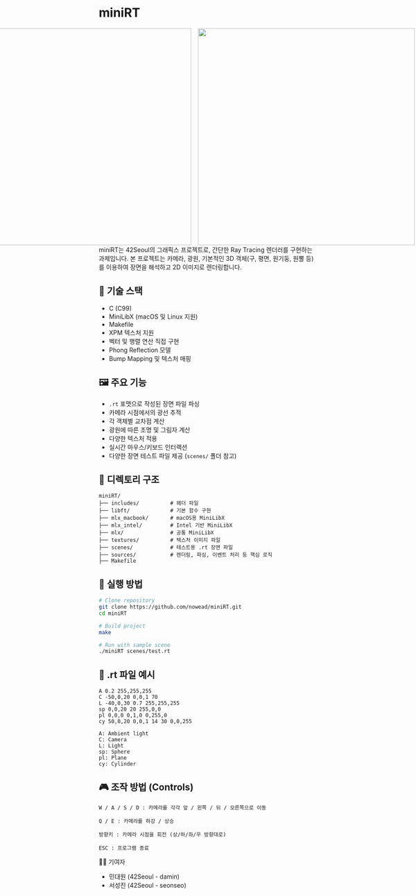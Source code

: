 # miniRT
<div style="display: flex; justify-content: center; gap: 16px;">
  <img src="https://github.com/user-attachments/assets/00033fe7-b958-4528-b21f-28b425b40454" width="500" />
  <img src="https://github.com/user-attachments/assets/b7b8ecf1-fd5c-4552-bcdf-830f3452d28c" width="500" />
  <p><em>miniRT 렌더링 예시</em></p>
</div>
miniRT는 42Seoul의 그래픽스 프로젝트로, 간단한 Ray Tracing 렌더러를 구현하는 과제입니다. 본 프로젝트는 카메라, 광원, 기본적인 3D 객체(구, 평면, 원기둥, 원뿔 등)를 이용하여 장면을 해석하고 2D 이미지로 렌더링합니다.

## 🔧 기술 스택

- C (C99)
- MiniLibX (macOS 및 Linux 지원)
- Makefile
- XPM 텍스처 지원
- 벡터 및 행렬 연산 직접 구현
- Phong Reflection 모델
- Bump Mapping 및 텍스처 매핑

## 🖼️ 주요 기능

- `.rt` 포맷으로 작성된 장면 파일 파싱
- 카메라 시점에서의 광선 추적
- 각 객체별 교차점 계산
- 광원에 따른 조명 및 그림자 계산
- 다양한 텍스처 적용
- 실시간 마우스/키보드 인터랙션
- 다양한 장면 테스트 파일 제공 (`scenes/` 폴더 참고)

## 📁 디렉토리 구조
```
miniRT/
├── includes/          # 헤더 파일
├── libft/             # 기본 함수 구현
├── mlx_macbook/       # macOS용 MiniLibX
├── mlx_intel/         # Intel 기반 MiniLibX
├── mlx/               # 공통 MiniLibX
├── textures/          # 텍스처 이미지 파일
├── scenes/            # 테스트용 .rt 장면 파일
├── sources/           # 렌더링, 파싱, 이벤트 처리 등 핵심 로직
├── Makefile
```
## 🚀 실행 방법

```bash
# Clone repository
git clone https://github.com/nowead/miniRT.git
cd miniRT

# Build project
make

# Run with sample scene
./miniRT scenes/test.rt
```

## 📝 .rt 파일 예시
```
A 0.2 255,255,255
C -50,0,20 0,0,1 70
L -40,0,30 0.7 255,255,255
sp 0,0,20 20 255,0,0
pl 0,0,0 0,1,0 0,255,0
cy 50,0,20 0,0,1 14 30 0,0,255

A: Ambient light
C: Camera
L: Light
sp: Sphere
pl: Plane
cy: Cylinder
```
## 🎮 조작 방법 (Controls)
```
W / A / S / D : 카메라를 각각 앞 / 왼쪽 / 뒤 / 오른쪽으로 이동

Q / E : 카메라를 하강 / 상승

방향키 : 카메라 시점을 회전 (상/하/좌/우 방향대로)

ESC : 프로그램 종료
```
👨‍💻 기여자

- 민대원 (42Seoul - damin)
- 서성진 (42Seoul - seonseo)
